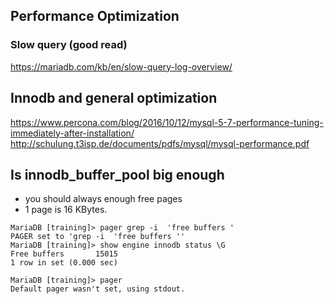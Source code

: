 ## Performance Optimization 

### Slow query (good read) 

https://mariadb.com/kb/en/slow-query-log-overview/

## Innodb and general optimization 
https://www.percona.com/blog/2016/10/12/mysql-5-7-performance-tuning-immediately-after-installation/
http://schulung.t3isp.de/documents/pdfs/mysql/mysql-performance.pdf

## Is innodb_buffer_pool big enough 

  * you should always enough free pages 
  * 1 page is 16 KBytes. 

```
MariaDB [training]> pager grep -i  'free buffers '
PAGER set to 'grep -i  'free buffers ''
MariaDB [training]> show engine innodb status \G
Free buffers       15015
1 row in set (0.000 sec)

MariaDB [training]> pager
Default pager wasn't set, using stdout.
```
